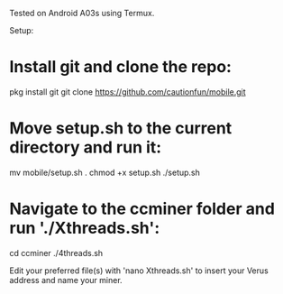 Tested on Android A03s using Termux.

Setup:

# Install git and clone the repo:
pkg install git
git clone https://github.com/cautionfun/mobile.git

# Move setup.sh to the current directory and run it:
mv mobile/setup.sh .
chmod +x setup.sh
./setup.sh

# Navigate to the ccminer folder and run './Xthreads.sh':
cd ccminer
./4threads.sh


Edit your preferred file(s) with 'nano Xthreads.sh' to insert your Verus address and name your miner.
